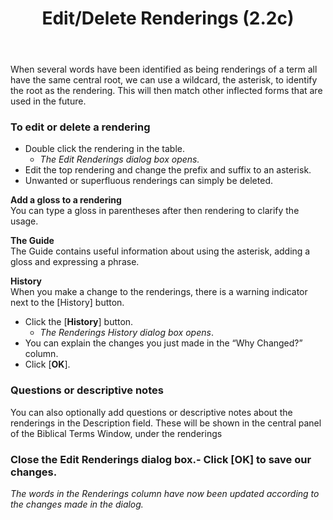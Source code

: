 ﻿---
title:  Edit/Delete Renderings (2.2c)
---
When several words have been identified as being renderings of a term all have the same central root, we can use a wildcard, the asterisk, to identify the root as the rendering. This will then match other inflected forms that are used in the future.

### To edit or delete a rendering

-  Double click the rendering in the table.  
    -  *The Edit Renderings dialog box opens.*
-  Edit the top rendering and change the prefix and suffix to an asterisk.
-  Unwanted or superfluous renderings can simply be deleted.

**Add a gloss to a rendering**  
You can type a gloss in parentheses after then rendering to clarify the usage.

**The Guide**  
The Guide contains useful information about using the asterisk, adding a gloss and expressing a phrase.

**History**  
When you make a change to the renderings, there is a warning indicator next to the [History] button.

-  Click the [**History**] button.  
    -  *The Renderings History dialog box opens*.
-  You can explain the changes you just made in the “Why Changed?” column.
-   Click [**OK**].

### Questions or descriptive notes

You can also optionally add questions or descriptive notes about the renderings in the Description field. These will be shown in the central panel of the Biblical Terms Window, under the renderings

### Close the Edit Renderings dialog box.-  Click [**OK**] to save our changes.  
   *The words in the Renderings column have now been updated according to the changes made in the dialog.*
